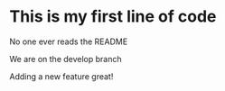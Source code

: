 # This is my first line of code
No one ever reads the README


We are on the develop branch

Adding a new feature great!